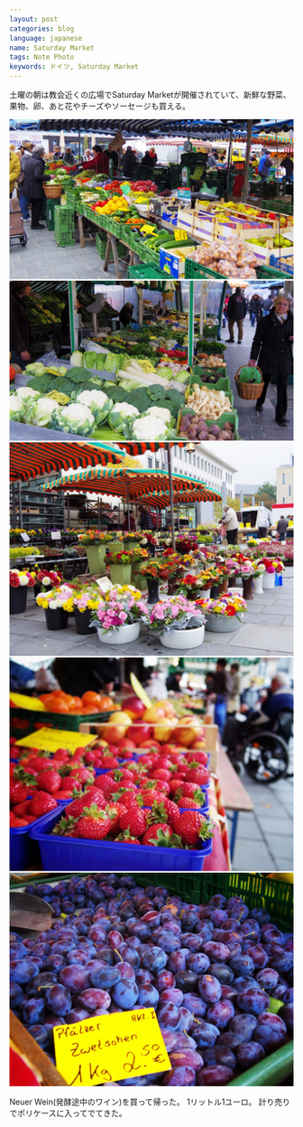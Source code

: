 ```yaml
---
layout: post
categories: blog
language: japanese
name: Saturday Market
tags: Note Photo
keywords: ドイツ, Saturday Market
---
```


土曜の朝は教会近くの広場でSaturday Marketが開催されていて、新鮮な野菜、果物、卵、あと花やチーズやソーセージも買える。

<img src="/assets/content-image/2013-10-12%2010.09.34.jpg" class="image-on-frame image-fade">

<img src="/assets/content-image/2013-10-12%2010.12.03.jpg" class="image-on-frame image-fade">

<img src="/assets/content-image/2013-10-12%2010.17.08.jpg" class="image-on-frame image-fade">

<img src="/assets/content-image/2013-10-12%2010.06.51.jpg" class="image-on-frame image-fade">

<img src="/assets/content-image/2013-10-12%2010.05.41.jpg" class="image-on-frame image-fade">

Neuer Wein(発酵途中のワイン)を買って帰った。
1リットル1ユーロ。
計り売りでポリケースに入ってでてきた。
